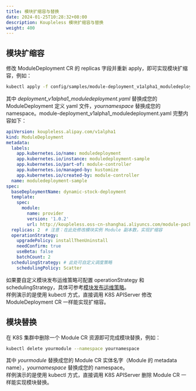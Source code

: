 ```yaml
---
title: 模块扩缩容与替换
date: 2024-01-25T10:28:32+08:00
description: Koupleless 模块扩缩容与替换
weight: 400
---
```



## 模块扩缩容
修改 ModuleDeployment CR 的 replicas 字段并重新 apply，即可实现模块扩缩容，例如：
```bash
kubectl apply -f config/samples/module-deployment_v1alpha1_moduledeployment.yaml --namespace yournamespace
```
其中 _deployment_v1alpha1_moduledeployment.yaml_ 替换成您的 ModuleDeployment 定义 yaml 文件，_yournamespace_ 替换成您的 namespace。module-deployment_v1alpha1_moduledeployment.yaml 完整内容如下：
```yaml
apiVersion: koupleless.alipay.com/v1alpha1
kind: ModuleDeployment
metadata:
  labels:
    app.kubernetes.io/name: moduledeployment
    app.kubernetes.io/instance: moduledeployment-sample
    app.kubernetes.io/part-of: module-controller
    app.kubernetes.io/managed-by: kustomize
    app.kubernetes.io/created-by: module-controller
  name: moduledeployment-sample
spec:
  baseDeploymentName: dynamic-stock-deployment
  template:
    spec:
      module:
        name: provider
        version: '1.0.2'
        url: http://koupleless.oss-cn-shanghai.aliyuncs.com/module-packages/stable/dynamic-provider-1.0.2-ark-biz.jar
  replicas: 2  # 注意：在此处修改模块实例 Module 副本数，实现扩缩容
  operationStrategy:
    upgradePolicy: installThenUninstall
    needConfirm: true
    useBeta: false
    batchCount: 2
  schedulingStrategy: # 此处可自定义调度策略
    schedulingPolicy: Scatter  
```

如果要自定义模块发布运维策略可配置 operationStrategy 和 schedulingStrategy，具体可参考[模块发布运维策略](../operation-and-scheduling-strategy)。<br />样例演示的是使用 kubectl 方式，直接调用 K8S APIServer 修改 ModuleDeployment CR 一样能实现扩缩容。


## 模块替换
在 K8S 集群中删除一个 Module CR 资源即可完成模块替换，例如：
```bash
kubectl delete yourmodule --namespace yournamespace
```
其中 _yourmodule_ 替换成您的 Module CR 实体名字（Module 的 metadata name），_yournamespace_ 替换成您的 namespace。<br />样例演示的是使用 kubectl 方式，直接调用 K8S APIServer 删除 Module CR 一样能实现模块替换。


<br/>
<br/>
